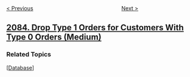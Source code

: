 <!--|This file generated by command(leetcode description); DO NOT EDIT.    |-->
<!--+----------------------------------------------------------------------+-->
<!--|@author    awesee <openset.wang@gmail.com>                           |-->
<!--|@link      https://github.com/awesee                                 |-->
<!--|@home      https://github.com/awesee/leetcode                        |-->
<!--+----------------------------------------------------------------------+-->

[< Previous](../substrings-that-begin-and-end-with-the-same-letter "Substrings That Begin and End With the Same Letter")
　　　　　　　　　　　　　　　　
[Next >](../count-common-words-with-one-occurrence "Count Common Words With One Occurrence")

## [2084. Drop Type 1 Orders for Customers With Type 0 Orders (Medium)](https://leetcode.com/problems/drop-type-1-orders-for-customers-with-type-0-orders "为订单类型为 0 的客户删除类型为 1 的订单")



### Related Topics
  [[Database](../../tag/database/README.md)]
